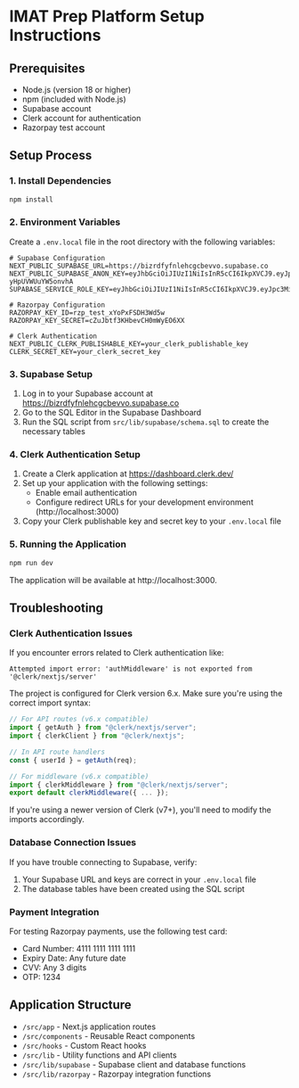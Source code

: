 # IMAT Prep Platform Setup Instructions

## Prerequisites

- Node.js (version 18 or higher)
- npm (included with Node.js)
- Supabase account
- Clerk account for authentication
- Razorpay test account

## Setup Process

### 1. Install Dependencies

```bash
npm install
```

### 2. Environment Variables

Create a `.env.local` file in the root directory with the following variables:

```
# Supabase Configuration
NEXT_PUBLIC_SUPABASE_URL=https://bizrdfyfnlehcgcbevvo.supabase.co
NEXT_PUBLIC_SUPABASE_ANON_KEY=eyJhbGciOiJIUzI1NiIsInR5cCI6IkpXVCJ9.eyJpc3MiOiJzdXBhYmFzZSIsInJlZiI6ImJpenJkZnlmbmxlaGNnY2JldnZvIiwicm9sZSI6ImFub24iLCJpYXQiOjE3NDY3MjExNTcsImV4cCI6MjA2MjI5NzE1N30.AErqkjAcKRiYa4SIx137zZf8Wg-yHpUVWUuYW5onvhA
SUPABASE_SERVICE_ROLE_KEY=eyJhbGciOiJIUzI1NiIsInR5cCI6IkpXVCJ9.eyJpc3MiOiJzdXBhYmFzZSIsInJlZiI6ImJpenJkZnlmbmxlaGNnY2JldnZvIiwicm9sZSI6InNlcnZpY2Vfcm9sZSIsImlhdCI6MTc0NjcyMTE1NywiZXhwIjoyMDYyMjk3MTU3fQ.lAYwEOGlLpqr4PhZ0g3f1WktlW64_8GTCk1Tco8QlRA

# Razorpay Configuration
RAZORPAY_KEY_ID=rzp_test_xYoPxFSDH3Wd5w
RAZORPAY_KEY_SECRET=cZuJbtf3KHbevCH0mWyEO6XX

# Clerk Authentication
NEXT_PUBLIC_CLERK_PUBLISHABLE_KEY=your_clerk_publishable_key
CLERK_SECRET_KEY=your_clerk_secret_key
```

### 3. Supabase Setup

1. Log in to your Supabase account at https://bizrdfyfnlehcgcbevvo.supabase.co
2. Go to the SQL Editor in the Supabase Dashboard
3. Run the SQL script from `src/lib/supabase/schema.sql` to create the necessary tables

### 4. Clerk Authentication Setup

1. Create a Clerk application at https://dashboard.clerk.dev/
2. Set up your application with the following settings:
   - Enable email authentication
   - Configure redirect URLs for your development environment (http://localhost:3000)
3. Copy your Clerk publishable key and secret key to your `.env.local` file

### 5. Running the Application

```bash
npm run dev
```

The application will be available at http://localhost:3000.

## Troubleshooting

### Clerk Authentication Issues

If you encounter errors related to Clerk authentication like:

```
Attempted import error: 'authMiddleware' is not exported from '@clerk/nextjs/server'
```

The project is configured for Clerk version 6.x. Make sure you're using the correct import syntax:

```typescript
// For API routes (v6.x compatible)
import { getAuth } from "@clerk/nextjs/server";
import { clerkClient } from "@clerk/nextjs";

// In API route handlers
const { userId } = getAuth(req);

// For middleware (v6.x compatible)
import { clerkMiddleware } from "@clerk/nextjs/server";
export default clerkMiddleware({ ... });
```

If you're using a newer version of Clerk (v7+), you'll need to modify the imports accordingly.

### Database Connection Issues

If you have trouble connecting to Supabase, verify:

1. Your Supabase URL and keys are correct in your `.env.local` file
2. The database tables have been created using the SQL script

### Payment Integration

For testing Razorpay payments, use the following test card:

- Card Number: 4111 1111 1111 1111
- Expiry Date: Any future date
- CVV: Any 3 digits
- OTP: 1234

## Application Structure

- `/src/app` - Next.js application routes
- `/src/components` - Reusable React components
- `/src/hooks` - Custom React hooks
- `/src/lib` - Utility functions and API clients
- `/src/lib/supabase` - Supabase client and database functions
- `/src/lib/razorpay` - Razorpay integration functions
